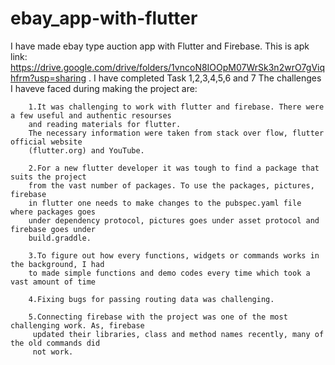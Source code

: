 # ebay_app-with-flutter
I have made ebay type auction app with Flutter and Firebase.
This is apk link: https://drive.google.com/drive/folders/1vncoN8IOOpM07WrSk3n2wrO7gViqhfrm?usp=sharing .
I have completed Task 1,2,3,4,5,6 and 7
The challenges I haveve faced during making the project are:





        1.It was challenging to work with flutter and firebase. There were a few useful and authentic resourses
        and reading materials for flutter.
        The necessary information were taken from stack over flow, flutter official website
        (flutter.org) and YouTube.

        2.For a new flutter developer it was tough to find a package that suits the project
        from the vast number of packages. To use the packages, pictures, firebase
        in flutter one needs to make changes to the pubspec.yaml file where packages goes 
        under dependency protocol, pictures goes under asset protocol and firebase goes under
        build.graddle. 

        3.To figure out how every functions, widgets or commands works in the background, I had
        to made simple functions and demo codes every time which took a vast amount of time

        4.Fixing bugs for passing routing data was challenging.

        5.Connecting firebase with the project was one of the most challenging work. As, firebase
         updated their libraries, class and method names recently, many of the old commands did
         not work. 
         
      
